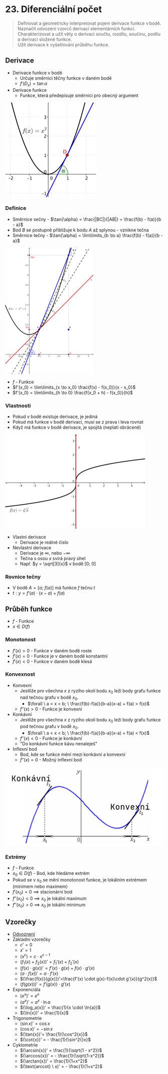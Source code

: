 # 23. Diferenciální počet

> Definovat a geometricky interpretovat pojem derivace funkce v bodě. \
> Naznačit odvození vzorců derivací elementárních funkcí. \
> Charakterizovat a užít věty o derivaci součtu, rozdílu, součinu, podílu a derivaci složené funkce. \
> Užít derivace k vyšetřování průběhu funkce.

## Derivace

- Derivace funkce v bodě
  - Určuje směrnici těčny funkce v daném bodě
  - $f'(D_x) = \tan{\alpha}$
- Derivace funkce
  - Funkce, která předepisuje směrnici pro obecný argument

![Tečna](./tecna.png)

### Definice

- Směrnice sečny - $\tan{\alpha} = \frac{|BC|}{|AB|} = \frac{f(b) - f(a)}{b - a}$
- Bod $B$ se postupně přibližuje k bodu $A$ až splynou - vznikne tečna
- Směrnice tečny - $\tan{\alpha} = \lim\limits_{b \to a} \frac{f(b) - f(a)}{b - a}$

![Derivace](./derivace.png)

- $f$ - Funkce
- $f'(x_0) = \lim\limits_{x \to x_0} \frac{f(x) - f(x_0)}{x - x_0}$
- $f'(x_0) = \lim\limits_{h \to 0} \frac{f(x_0 + h) - f(x_0)}{h}$

### Vlastnosti

- Pokud v bodě existuje derivace, je jediná
- Pokud má funkce v bodě derivaci, musí se z prava i leva rovnat
- Když má funkce v bodě derivace, je spojitá (neplatí obráceně)

![Kolmost](./kolmost.png)

- Vlastní derivace
  - Derivace je reálné číslo
- Nevlastní derivace
  - Derivace je $\infty$, nebo $-\infty$
  - Tečna s osou $x$ svírá pravý úhel
  - Např. $y = \sqrt[3]{x}$ v bodě $[0; \ 0]$

### Rovnice tečny

- V bodě $A = [a; \ f(a)]$ má funkce $f$ tečnu $t$
- $t: y = f'(a) \cdot (x - a) + f(a)$

## Průběh funkce

- $f$ - Funkce
- $x \in D(f)$

### Monotonost

- $f'(x) > 0$ - Funkce v daném bodě roste
- $f'(x) = 0$ - Funkce je v daném bodě konstantní
- $f'(x) < 0$ - Funkce v daném bodě klesá

### Konvexnost

- Konvexní
  - Jestliže pro všechna $x$ z ryzího okolí bodu $x_0$ leží body grafu funkce nad tečnou grafu v bodě $x_0$.
    - $\forall \ a < x < b; \ \frac{f(b)-f(a)}{b-a}(x-a) + f(a) > f(x)$
  - $f''(x) > 0$ - Funkce je konvexní
- Konkávní
  - Jestliže pro všechna $x$ z ryzího okolí bodu $x_0$ leží body grafu funkce pod tečnou grafu v bodě $x_0$.
    - $\forall \ a < x < b; \ \frac{f(b)-f(a)}{b-a}(x-a) + f(a) < f(x)$
  - $f''(x) < 0$ - Funkce je konkávní
  - "Do konkávní funkce kávu nenaleješ"
- Inflexní bod
  - Bod, kde se funkce mění mezi konkávní a konvexní
  - $f''(x) = 0$ - Možný inflexní bod

![Konvexita](konvexita.png)

### Extrémy

- $f$ - Funkce
- $x_0 \in D(f)$ - Bod, kde hledáme extrém
- Pokud se v $x_0$ se mění monotonost funkce, je lokálním extrémem (minimem nebo maximem)
- $f'(x_0) = 0$ $\implies$ stacionární bod
- $f''(x_0) < 0$ $\implies$ $x_0$ je lokální maximum
- $f''(x_0) > 0$ $\implies$ $x_0$ je lokální minimum

## Vzorečky

- [Odvoznení](https://www.gymck.cz/uploads/documents/odvozeni-derivaci-613a593956154832506684.pdf)
- Základní vzorečky
  - $c' = 0$
  - $x' = 1$
  - $(x^c) = c \cdot x^{c - 1}$
  - $(f_1(x)+f_2(x))' = f_1'(x)+f_2'(x)$
  - $(f(x)\cdot g(x))' = f'(x) \cdot g(x) + f(x) \cdot g'(x)$
  - $(a \cdot f(x))'=a \cdot f'(x)$
  - $(\frac{f(x)}{g(x)})'=\frac{f'(x) \cdot g(x)-f(x)\cdot g'(x)}{g^2(x)}$
  - $(f(g(x)))' = f'(g(x)) \cdot g'(x)$
- Exponenciála
  - $(e^x)'= e^x$
  - $(a^x)'= a^x \cdot \ln{a}$
  - $(\log_a{x})' = \frac{1}{x \cdot \ln{a}}$
  - $(\ln{x})' = \frac{1}{x}$
- Trigonometrie
  - $(\sin{x})'= \cos{x}$
  - $(\cos{x})' = -\sin{x}$
  - $(\tan{x})'= \frac{1}{\cos^2{x}}$
  - $(\cot{x})' = - \frac{1}{\sin^2{}x}$
- Cyklometrie
  - $(\arcsin{x})' = \frac{1}{\sqrt{1 - x^2}}$
  - $(\arccos{x})' = - \frac{1}{\sqrt{1-x^2}}$
  - $(\arctan{x})' = \frac{1}{1+x^2}$
  - $(\text{arccot} \ x)' = - \frac{1}{1+x^2}$
